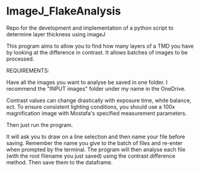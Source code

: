 # ImageJ_FlakeAnalysis

Repo for the development and implementation of a python script to determine layer thickness using imageJ

This program aims to allow you to find how many layers of a TMD you have by looking at the difference in contrast. 
It allows batches of images to be processed. 

REQUIREMENTS:

Have all the images you want to analyse be saved in one folder. I recommend the "INPUT images" folder under my name in the OneDrive. 

Contrast values can change drastically with exposure time, white balance, ect.  To ensure consistent lighting conditions, you should use a 100x magnification image with Mostafa's specified measurement parameters. 


Then just run the program. 

It will ask you to draw on a line selection and then name your file before saving. Remember the name you give to the batch of files and re-enter when prompted by the terminal. 
The program will then analyse each file (with the root filename you just saved) using the contrast difference method. 
Then save them to the dataframe. 
